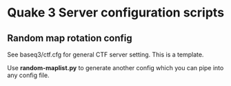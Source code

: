 # Quake 3 Server configuration scripts

## Random map rotation config
See baseq3/ctf.cfg for general CTF server setting. This is a template.

Use __random-maplist.py__ to generate another config which you can pipe into any config file.
